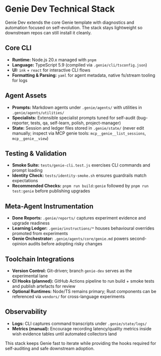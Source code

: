 # Genie Dev Technical Stack

Genie Dev extends the core Genie template with diagnostics and automation focused on self-evolution. The stack stays lightweight so downstream repos can still install it cleanly.

## Core CLI
- **Runtime:** Node.js 20.x managed with `pnpm`
- **Language:** TypeScript 5.9 (compiled via `.genie/cli/tsconfig.json`)
- **UI:** `ink` + `react` for interactive CLI flows
- **Formatting & Parsing:** `yaml` for agent metadata, native fs/stream tooling for logs

## Agent Assets
- **Prompts:** Markdown agents under `.genie/agents/` with utilities in `.genie/agents/utilities/`
- **Specialists:** Extensible specialist prompts tuned for self-audit (bug-reporter, tests, qa, self-learn, polish, project-manager)
- **State:** Session and ledger files stored in `.genie/state/` (never edit manually; inspect via MCP genie tools: `mcp__genie__list_sessions`, `mcp__genie__view`)

## Testing & Validation
- **Smoke Suite:** `tests/genie-cli.test.js` exercises CLI commands and prompt loading
- **Identity Check:** `tests/identity-smoke.sh` ensures guardrails match expectations
- **Recommended Checks:** `pnpm run build:genie` followed by `pnpm run test:genie` before publishing upgrades

## Meta-Agent Instrumentation
- **Done Reports:** `.genie/reports/` captures experiment evidence and upgrade readiness
- **Learning Ledger:** `.genie/instructions/*` houses behavioural overrides promoted from experiments
- **Genie Orchestrator:** `.genie/agents/core/genie.md` powers second-opinion audits before adopting risky changes

## Toolchain Integrations
- **Version Control:** Git-driven; branch `genie-dev` serves as the experimental lane
- **CI Hooks (planned):** GitHub Actions pipeline to run build + smoke tests and publish artefacts for review
- **Optional Runtimes:** Node/TS remains primary; Rust components can be referenced via `vendors/` for cross-language experiments

## Observability
- **Logs:** CLI captures command transcripts under `.genie/state/logs/`
- **Metrics (manual):** Encourage recording latency/quality metrics inside wish evidence tables until automated collectors land

This stack keeps Genie fast to iterate while providing the hooks required for self-auditing and safe downstream adoption.
